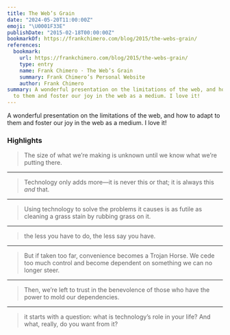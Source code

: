 ```yaml
---
title: The Web’s Grain
date: "2024-05-20T11:00:00Z"
emoji: "\U0001F33E"
publishDate: "2015-02-18T00:00:00Z"
bookmarkOf: https://frankchimero.com/blog/2015/the-webs-grain/
references:
  bookmark:
    url: https://frankchimero.com/blog/2015/the-webs-grain/
    type: entry
    name: Frank Chimero · The Web’s Grain
    summary: Frank Chimero’s Personal Website
    author: Frank Chimero
summary: A wonderful presentation on the limitations of the web, and how to adapt
  to them and foster our joy in the web as a medium. I love it!
---
```

A wonderful presentation on the limitations of the web, and how to adapt to them and foster our joy in the web as a medium. I love it!

### Highlights

> The size of what we’re making is unknown until we know what we’re putting there.

---

> Technology only adds more—it is never this or that; it is always this _and_ that.

---

> Using technology to solve the problems it causes is as futile as cleaning a grass stain by rubbing grass on it.

---

> the less you have to do, the less say you have.

---

> But if taken too far, convenience becomes a Trojan Horse. We cede too much control and become dependent on something we can no longer steer.

---

> Then, we’re left to trust in the benevolence of those who have the power to mold our dependencies.

---

> it starts with a question: what is technology’s role in your life? And what, really, do you want from it?
